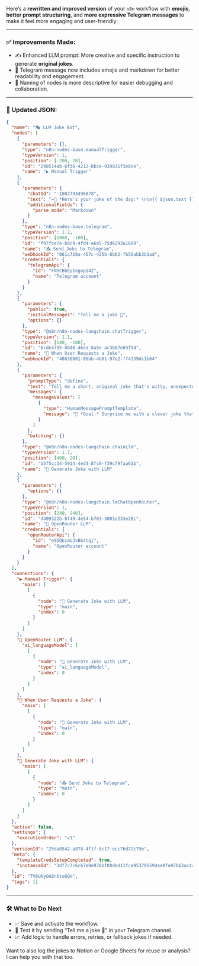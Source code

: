 Here’s a **rewritten and improved version** of your `n8n` workflow with **emojis**, **better prompt structuring**, and **more expressive Telegram messages** to make it feel more engaging and user-friendly:

---

### ✅ **Improvements Made**:

* ✍️ Enhanced LLM prompt: More creative and specific instruction to generate **original jokes**.
* 💬 Telegram message now includes emojis and markdown for better readability and engagement.
* 🧠 Naming of nodes is more descriptive for easier debugging and collaboration.

---

### 🔄 **Updated JSON**:

```json
{
  "name": "🎭 LLM Joke Bot",
  "nodes": [
    {
      "parameters": {},
      "type": "n8n-nodes-base.manualTrigger",
      "typeVersion": 1,
      "position": [-200, 20],
      "id": "298514ab-6f36-4212-bbce-939831f3e0ce",
      "name": "▶️ Manual Trigger"
    },
    {
      "parameters": {
        "chatId": "-1002793496878",
        "text": "=🤣 *Here's your joke of the day:* \n\n{{ $json.text }}",
        "additionalFields": {
          "parse_mode": "Markdown"
        }
      },
      "type": "n8n-nodes-base.telegram",
      "typeVersion": 1.2,
      "position": [1060, -100],
      "id": "f97fce7e-b8c9-4fd4-a6a5-75d6293a1669",
      "name": "📤 Send Joke to Telegram",
      "webhookId": "061c728a-457c-425b-8b62-fb56abb3b1ad",
      "credentials": {
        "telegramApi": {
          "id": "FNhCBbEpIegop14Z",
          "name": "Telegram account"
        }
      }
    },
    {
      "parameters": {
        "public": true,
        "initialMessages": "Tell me a joke 🤖",
        "options": {}
      },
      "type": "@n8n/n8n-nodes-langchain.chatTrigger",
      "typeVersion": 1.1,
      "position": [140, -180],
      "id": "6cde4795-8640-46ea-8a5e-ac3b87e03f94",
      "name": "💬 When User Requests a Joke",
      "webhookId": "48636601-86bb-4b01-97e2-ff4359dc1b64"
    },
    {
      "parameters": {
        "promptType": "define",
        "text": "Tell me a short, original joke that's witty, unexpected, and clean. Avoid clichés. Keep it under 25 words.",
        "messages": {
          "messageValues": [
            {
              "type": "HumanMessagePromptTemplate",
              "message": "🎯 *Goal:* Surprise me with a clever joke that even a chatbot would laugh at!"
            }
          ]
        },
        "batching": {}
      },
      "type": "@n8n/n8n-nodes-langchain.chainLlm",
      "typeVersion": 1.7,
      "position": [400, 20],
      "id": "b5f5cc34-5914-4ed4-8fc0-f39cf9faa61b",
      "name": "🧠 Generate Joke with LLM"
    },
    {
      "parameters": {
        "options": {}
      },
      "type": "@n8n/n8n-nodes-langchain.lmChatOpenRouter",
      "typeVersion": 1,
      "position": [240, 240],
      "id": "d409322b-8f49-4e54-b763-3001e233e28c",
      "name": "🔌 OpenRouter LLM",
      "credentials": {
        "openRouterApi": {
          "id": "e95QbimUJvBb4tqj",
          "name": "OpenRouter account"
        }
      }
    }
  ],
  "connections": {
    "▶️ Manual Trigger": {
      "main": [
        [
          {
            "node": "🧠 Generate Joke with LLM",
            "type": "main",
            "index": 0
          }
        ]
      ]
    },
    "🔌 OpenRouter LLM": {
      "ai_languageModel": [
        [
          {
            "node": "🧠 Generate Joke with LLM",
            "type": "ai_languageModel",
            "index": 0
          }
        ]
      ]
    },
    "💬 When User Requests a Joke": {
      "main": [
        [
          {
            "node": "🧠 Generate Joke with LLM",
            "type": "main",
            "index": 0
          }
        ]
      ]
    },
    "🧠 Generate Joke with LLM": {
      "main": [
        [
          {
            "node": "📤 Send Joke to Telegram",
            "type": "main",
            "index": 0
          }
        ]
      ]
    }
  },
  "active": false,
  "settings": {
    "executionOrder": "v1"
  },
  "versionId": "25da0542-a878-4f1f-8c17-ecc76d72c79e",
  "meta": {
    "templateCredsSetupCompleted": true,
    "instanceId": "3df7c7c6cb7e0e978bf80ded11fce953795594ae8fe07b63ac449418b447c9e7"
  },
  "id": "TV6UKyOA6nSto0QH",
  "tags": []
}
```

---

### 🛠 What to Do Next

* ✅ Save and activate the workflow.
* 🧪 Test it by sending “Tell me a joke 🤖” in your Telegram channel.
* 📈 Add logic to handle errors, retries, or fallback jokes if needed.

Want to also log the jokes to Notion or Google Sheets for reuse or analysis? I can help you with that too.
